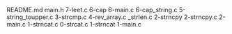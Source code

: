 README.md
main.h
7-leet.c
6-cap
6-main.c
6-cap_string.c
5-string_toupper.c
3-strcmp.c
4-rev_array.c
_strlen.c
2-strncpy
2-strncpy.c
2-main.c
1-strncat.c
0-strcat.c
1-strncat
1-main.c
